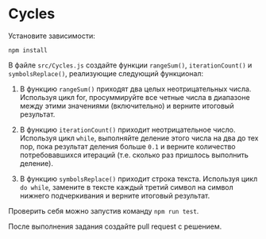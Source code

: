 # Cycles

Установите зависимости:

```
npm install
```

В файле `src/Cycles.js` создайте функции `rangeSum()`, `iterationCount()` и `symbolsReplace()`, реализующие следующий функционал:

1. В функцию `rangeSum()` приходят два целых неотрицательных числа.
   Используя цикл for, просуммируйте все четные числа в диапазоне между этими значениями (включительно) и верните итоговый результат.

2. В функцию `iterationCount()` приходит неотрицательное число.
   Используя цикл `while`, выполняйте деление этого числа на два до тех пор, пока результат деления больше `0.1` и верните количество потребовавшихся итераций (т.е. сколько раз пришлось выполнить деление).

3. В функцию `symbolsReplace()` приходит строка текста.
   Используя цикл `do while`, замените в тексте каждый третий символ на символ нижнего подчеркивания и верните итоговый результат.

Проверить себя можно запустив команду `npm run test`.

После выполнения задания создайте pull request с решением.
